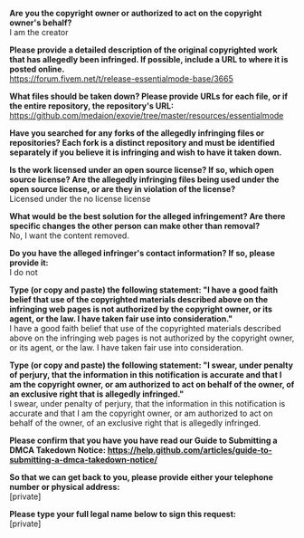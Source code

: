 **Are you the copyright owner or authorized to act on the copyright owner's behalf?**  
I am the creator  

**Please provide a detailed description of the original copyrighted work that has allegedly been infringed. If possible, include a URL to where it is posted online.**  
https://forum.fivem.net/t/release-essentialmode-base/3665  

**What files should be taken down? Please provide URLs for each file, or if the entire repository, the repository's URL:**   https://github.com/medaion/exovie/tree/master/resources/essentialmode  

**Have you searched for any forks of the allegedly infringing files or repositories? Each fork is a distinct repository and must be identified separately if you believe it is infringing and wish to have it taken down.**  

**Is the work licensed under an open source license? If so, which open source license? Are the allegedly infringing files being used under the open source license, or are they in violation of the license?**  
Licensed under the no license license  

**What would be the best solution for the alleged infringement? Are there specific changes the other person can make other than removal?**   
No, I want the content removed.  

**Do you have the alleged infringer's contact information? If so, please provide it:**  
I do not  

**Type (or copy and paste) the following statement: "I have a good faith belief that use of the copyrighted materials described above on the infringing web pages is not authorized by the copyright owner, or its agent, or the law. I have taken fair use into consideration."**  
I have a good faith belief that use of the copyrighted materials described above on the infringing web pages is not authorized by the copyright owner, or its agent, or the law. I have taken fair use into consideration.  

**Type (or copy and paste) the following statement: "I swear, under penalty of perjury, that the information in this notification is accurate and that I am the copyright owner, or am authorized to act on behalf of the owner, of an exclusive right that is allegedly infringed."**  
I swear, under penalty of perjury, that the information in this notification is accurate and that I am the copyright owner, or am authorized to act on behalf of the owner, of an exclusive right that is allegedly infringed.  

**Please confirm that you have you have read our Guide to Submitting a DMCA Takedown Notice: https://help.github.com/articles/guide-to-submitting-a-dmca-takedown-notice/**  

**So that we can get back to you, please provide either your telephone number or physical address:**  
[private]  

**Please type your full legal name below to sign this request:**  
[private]  
